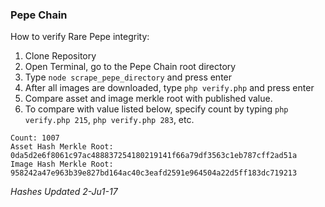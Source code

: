 ### Pepe Chain

How to verify Rare Pepe integrity:

1. Clone Repository
2. Open Terminal, go to the Pepe Chain root directory
3. Type ```node scrape_pepe_directory``` and press enter
4. After all images are downloaded, type ```php verify.php``` and press enter
5. Compare asset and image merkle root with published value.  
6. To compare with value listed below, specify count by typing ```php verify.php 215```, ```php verify.php 283```, etc.



````
Count: 1007
Asset Hash Merkle Root: 0da5d2e6f8061c97ac488837254180219141f66a79df3563c1eb787cff2ad51a
Image Hash Merkle Root: 958242a47e963b39e827bd164ac40c3eafd2591e964504a22d5ff183dc719213
````

*Hashes Updated 2-Ju1-17*
